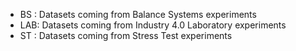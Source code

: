 - BS : Datasets coming from Balance Systems experiments
- LAB: Datasets coming from Industry 4.0 Laboratory experiments
- ST : Datasets coming from Stress Test experiments 
